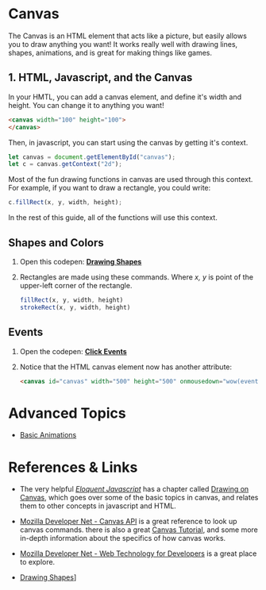 # Canvas

The Canvas is an HTML element that acts like a picture, but easily allows you 
to draw anything you want!  It works really well with drawing lines, shapes,
animations, and is great for making things like games.

## 1. HTML, Javascript, and the Canvas

In your HMTL, you can add a canvas element, and define it's width and height.
You can change it to anything you want!

~~~html
<canvas width="100" height="100">
</canvas>
~~~

Then, in javascript, you can start using the canvas by getting it's context.

~~~js
let canvas = document.getElementById("canvas");
let c = canvas.getContext("2d");
~~~

Most of the fun drawing functions in canvas are used through this context.
For example, if you want to draw a rectangle, you could write:

~~~js
c.fillRect(x, y, width, height);
~~~

In the rest of this guide, all of the functions will use this context.





## Shapes and Colors

1.  Open this codepen: **[Drawing Shapes](https://codepen.io/fractalbach/pen/gzLZoQ?editors=0010#0)**

2.  Rectangles are made using these commands.  Where *x, y* is point of the 
    upper-left corner of the rectangle.

    ~~~js
    fillRect(x, y, width, height)
    strokeRect(x, y, width, height)
    ~~~

## Events

1.  Open the codepen: **[Click Events](https://codepen.io/fractalbach/pen/gzLZoQ?editors=1111)**

2.  Notice that the HTML canvas element now has another attribute:

    ~~~html
    <canvas id="canvas" width="500" height="500" onmousedown="wow(event);">
    ~~~    


# Advanced Topics

-  [Basic Animations](https://developer.mozilla.org/en-US/docs/Web/API/Canvas_API/Tutorial/Basic_animations)





# References & Links

-   The very helpful [*Eloquent Javascript*](http://eloquentjavascript.net)
    has a chapter called [Drawing on Canvas](http://eloquentjavascript.net/17_canvas.html),
    which goes over some of the basic topics in canvas, 
    and relates them to other concepts in javascript and HTML.


-   [Mozilla Developer Net - Canvas API](https://developer.mozilla.org/en-US/docs/Web/API/Canvas_API)
    is a great reference to look up canvas commands.  there is also a great [Canvas Tutorial](https://developer.mozilla.org/en-US/docs/Web/API/Canvas_API/Tutorial/), and some more
    in-depth information about the specifics of how canvas works.


-   [Mozilla Developer Net - Web Technology for Developers](https://developer.mozilla.org/en-US/docs/Web)
    is a great place to explore.


-   [Drawing Shapes](https://developer.mozilla.org/en-US/docs/Web/API/Canvas_API/Tutorial/Drawing_shapes)]


